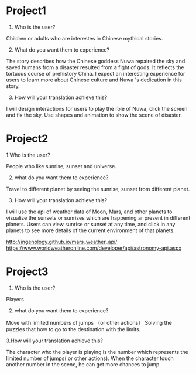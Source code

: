 # Project1

1. Who is the user?

Children or adults who are interestes in Chinese mythical stories.

2. What do you want them to experience?

The story describes how the Chinese goddess Nuwa repaired the sky and saved humans from a disaster resulted from a fight of gods. It reflects the tortuous course of prehistory China. I expect an interesting experience for users to learn more about Chinese culture and Nuwa 's dedication in this story.


3. How will your translation achieve this?

I will design interactions for users to play the role of Nuwa, click the screen and fix the sky.
Use shapes and animation to show the scene of disaster.

# Project2

1.Who is the user?

People who like sunrise, sunset and universe.

2. what do you want them to experience?

Travel to different planet by seeing the sunrise, sunset from different planet.

3. How will your translation achieve this?

I will use the api of weather data of Moon, Mars, and other planets to visualize the sunsets or sunrises which are happening ar present in different planets. Users can view sunrise or sunset at any time, and click in any planets to see more details of the current environment of that planets.

http://ingenology.github.io/mars_weather_api/
https://www.worldweatheronline.com/developer/api/astronomy-api.aspx

# Project3

1. Who is the user?

Players  

2. what do you want them to experience?

Move with limited numbers of jumps （or other actions）
Solving the puzzles that how to go to the destination with the limits.


3.How will your translation achieve this?

The character who the player is playing is the number which represents the limited number of jumps( or other actions).
When the character touch another number in the scene, he can get more chances to jump.
